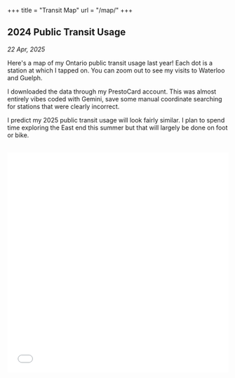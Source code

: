 +++
title = "Transit Map"
url = "/map/"
+++

## 2024 Public Transit Usage
*22 Apr, 2025*

Here's a map of my Ontario public transit usage last year! Each dot is a station at which I tapped on. You can zoom out to see my visits to Waterloo and Guelph.

I downloaded the data through my PrestoCard account. This was almost entirely vibes coded with Gemini, save some manual coordinate searching for stations that were clearly incorrect. 

I predict my 2025 public transit usage will look fairly similar. I plan to spend time exploring the East end this summer but that will largely be done on foot or bike.

<br/>

<iframe src="/transit-map.html" width="100%" height="500px" style="border:none;"></iframe>
